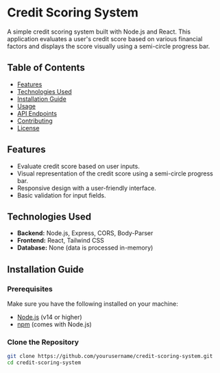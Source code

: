# Credit Scoring System

A simple credit scoring system built with Node.js and React. This application evaluates a user's credit score based on various financial factors and displays the score visually using a semi-circle progress bar.

## Table of Contents

- [Features](#features)
- [Technologies Used](#technologies-used)
- [Installation Guide](#installation-guide)
- [Usage](#usage)
- [API Endpoints](#api-endpoints)
- [Contributing](#contributing)
- [License](#license)

## Features

- Evaluate credit score based on user inputs.
- Visual representation of the credit score using a semi-circle progress bar.
- Responsive design with a user-friendly interface.
- Basic validation for input fields.

## Technologies Used

- **Backend:** Node.js, Express, CORS, Body-Parser
- **Frontend:** React, Tailwind CSS
- **Database:** None (data is processed in-memory)

## Installation Guide

### Prerequisites

Make sure you have the following installed on your machine:

- [Node.js](https://nodejs.org/) (v14 or higher)
- [npm](https://www.npmjs.com/) (comes with Node.js)

### Clone the Repository

```bash
git clone https://github.com/yourusername/credit-scoring-system.git
cd credit-scoring-system
